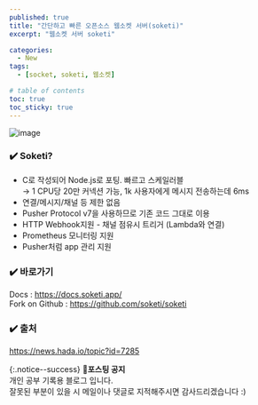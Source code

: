 ```yaml
---
published: true
title: "간단하고 빠른 오픈소스 웹소켓 서버(soketi)"
excerpt: "웹소켓 서버 soketi"

categories:
  - New
tags:
  - [socket, soketi, 웹소켓]

# table of contents
toc: true
toc_sticky: true
---
```


![image](https://user-images.githubusercontent.com/95404736/187929585-64aad5ea-46ee-4cf7-b2f9-83bf5aeb0606.png)

### ✔️ Soketi?

- C로 작성되어 Node.js로 포팅. 빠르고 스케일러블  
→ 1 CPU당 20만 커넥션 가능, 1k 사용자에게 메시지 전송하는데 6ms  
- 연결/메시지/채널 등 제한 없음  
- Pusher Protocol v7을 사용하므로 기존 코드 그대로 이용  
- HTTP Webhook지원 - 채널 점유시 트리거 (Lambda와 연결)  
- Prometheus 모니터링 지원  
- Pusher처럼 app 관리 지원  

### ✔️ 바로가기

Docs : <https://docs.soketi.app/>  
Fork on Github : <https://github.com/soketi/soketi>

### ✔️ 출처

<https://news.hada.io/topic?id=7285>

{:.notice--success}
🔔**포스팅 공지**  
개인 공부 기록용 블로그 입니다.  
잘못된 부분이 있을 시 메일이나 댓글로 지적해주시면 감사드리겠습니다 :)

